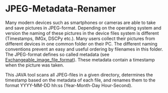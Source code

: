 
# JPEG-Metadata-Renamer

Many modern devices such as smartphones or cameras are able to take and save pictures in JPEG-format. Depending on the operating system and version the naming of these pictures in the device files system is different (Timestamps, IMGx, DSCPy etc.). Many users collect their pictures from different devices in one common folder on their PC. The different naming conventions prevent an easy and useful ordering by filenames in this folder. The JPEG-format defines so called metadata (see  [Exchangeable_image_file_format](https://en.wikipedia.org/wiki/Exchangeable_image_file_format)). These metadata contain a timestamp when the picture was taken.

This JAVA tool scans all JPEG-files in a given directory, determines the timestamp based on the metadata of each file, and renames them to the format YYYY-MM-DD hh:ss (Year-Month-Day Hour-Second). 
